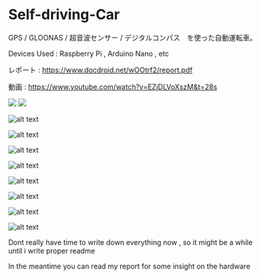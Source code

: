 # Self-driving-Car
GPS / GLOONAS / 超音波センサー / デジタルコンパス　を使った自動運転車。

Devices Used : Raspberry Pi , Arduino Nano , etc 

レポート :  https://www.docdroid.net/wOOtrf2/report.pdf

動画 : https://www.youtube.com/watch?v=EZjDLVoXszM&t=28s

![](https://j.gifs.com/XL6wpV.gif)
![](gif.gif)

![alt text](https://i.imgur.com/CHn5khr.jpg)

![alt text](https://i.imgur.com/koDG4cq.png)

![alt text](https://i.imgur.com/aj91Yrd.jpg) 

![alt text](https://i.imgur.com/2ZZ6fFv.jpg)

![alt text](https://i.imgur.com/dEF7LYh.jpg)

![alt text](https://i.imgur.com/RodWqA0.jpg)

![alt text](https://i.imgur.com/JuGyrGo.jpg)

![alt text](https://i.imgur.com/ugVfOMD.jpg)


Dont really have time to write down everything now , so it might be a while until i write proper readme

In the meantime you can read my report for some insight on the hardware 



